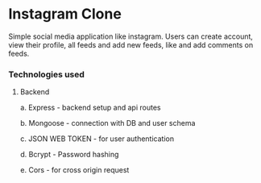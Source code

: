 # Instagram Clone

Simple social media application like instagram. Users can create account, view their profile, all feeds and add new feeds, like and add comments on feeds.

### Technologies used

1. Backend

   a. Express - backend setup and api routes

   b. Mongoose - connection with DB and user schema

   c. JSON WEB TOKEN - for user authentication

   d. Bcrypt - Password hashing

   e. Cors - for cross origin request
